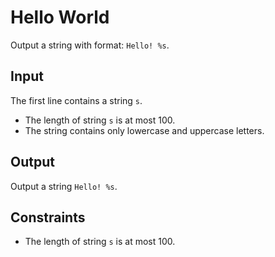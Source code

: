 # Hello World

Output a string with format: `Hello! %s`.

## Input

The first line contains a string `s`.

- The length of string `s` is at most 100.
- The string contains only lowercase and uppercase letters.

## Output

Output a string `Hello! %s`.

## Constraints

- The length of string `s` is at most 100.
